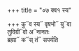 +++
title = "०७ क्व१ स्य"

+++
कु᳓व स्य᳓ वृषभो᳓ यु᳓वा  
तुविग्री᳓वो अ᳓नानतः  
ब्रह्मा᳓ क᳓स् तं᳓ सपर्यति